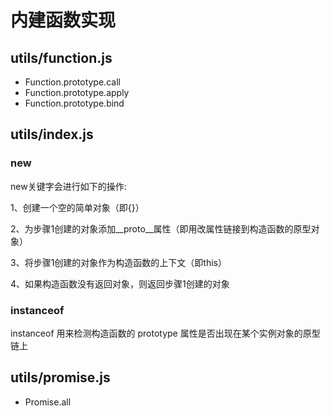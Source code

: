# 内建函数实现

## utils/function.js

- Function.prototype.call
- Function.prototype.apply
- Function.prototype.bind

## utils/index.js

### new
new关键字会进行如下的操作:

1、创建一个空的简单对象（即{}） 

2、为步骤1创建的对象添加__proto__属性（即用改属性链接到构造函数的原型对象）

3、将步骤1创建的对象作为构造函数的上下文（即this）

4、如果构造函数没有返回对象，则返回步骤1创建的对象

### instanceof 
instanceof 用来检测构造函数的 prototype 属性是否出现在某个实例对象的原型链上

## utils/promise.js

- Promise.all
